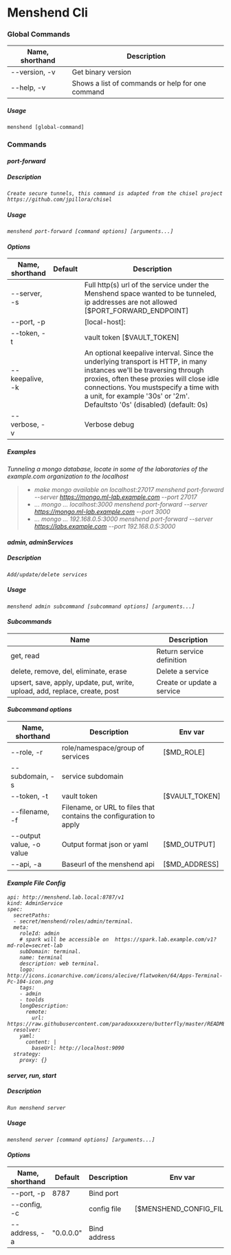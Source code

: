 Menshend Cli
========

### Global Commands
| Name, shorthand | Description |
| ------ | -----|
| --version, -v | Get binary version |
| --help, -v | Shows a list of commands or help for one command |

##### Usage
```menshend [global-command]```

### Commands

#### <i class="icon-angle-right"/>port-forward

##### Description
```Create secure tunnels, this command is adapted from the chisel project https://github.com/jpillora/chisel```

##### Usage
```menshend port-forward [command options] [arguments...]```

#### Options
| Name, shorthand | Default | Description |
| ------ | ------ | -----|
| --server, -s  |  | Full http(s) url of the service under the Menshend space wanted to be tunneled, ip addresses are not allowed [$PORT_FORWARD_ENDPOINT]|
| --port, -p | | [local-host]:<local-port> |
| --token, -t | | vault token [$VAULT_TOKEN] |
| --keepalive, -k |   | An optional keepalive interval. Since the underlying transport is HTTP, in many instances we'll be traversing through proxies, often these proxies will close idle connections. You mustspecify a time with a unit, for example '30s' or '2m'. Defaultsto '0s' (disabled) (default: 0s) |
| --verbose, -v| | Verbose debug |

##### Examples
 Tunneling a mongo database, locate in some of the laboratories of the example.com organization to the localhost
 >-  make mongo available on localhost:27017
     menshend port-forward   --server https://mongo.ml-lab.example.com  --port 27017
> -  ... mongo ... localhost:3000
     menshend port-forward  --server https://mongo.ml-lab.example.com  --port 3000
> - ... mongo ... 192.168.0.5:3000
     menshend port-forward  --server https://labs.example.com  --port 192.168.0.5:3000

#### <i class="icon-angle-right"/>admin, adminServices

##### Description
```Add/update/delete services```

##### Usage
```menshend admin subcommand [subcommand options] [arguments...]```

#### Subcommands
| Name |  Description |
| ------ | -----|
| get, read  | Return service definition |
| delete, remove, del, eliminate, erase | Delete a service |
| upsert, save, apply, update, put, write, upload, add, replace, create, post | Create or update a service |

#### Subcommand options
| Name, shorthand | Description | Env var |
| ------ | -----| ----- |
| --role, -r | role/namespace/group of services | [$MD_ROLE] |
| --subdomain, -s | service subdomain | |
| --token, -t | vault token | [$VAULT_TOKEN] |
| --filename, -f | Filename, or URL to files that contains the configuration to apply| |
| --output value, -o value| Output format json or yaml | [$MD_OUTPUT] |
|--api, -a |Baseurl of the menshend api | [$MD_ADDRESS] |

#### Example File Config
```
api: http://menshend.lab.local:8787/v1
kind: AdminService
spec:
  secretPaths:
  - secret/menshend/roles/admin/terminal.
  meta:
    roleId: admin
    # spark will be accessible on  https://spark.lab.example.com/v1?md-role=secret-lab
    subDomain: terminal.
    name: terminal
    description: web terminal.
    logo: http://icons.iconarchive.com/icons/alecive/flatwoken/64/Apps-Terminal-Pc-104-icon.png
    tags:
    - admin
    - toolds
    longDescription:
      remote:
        url: https://raw.githubusercontent.com/paradoxxxzero/butterfly/master/README.md
  resolver:
    yaml:
      content: |
        baseUrl: http://localhost:9090
  strategy:
    proxy: {}
```

#### <i class="icon-angle-right"/> server, run, start

##### Description
```Run menshend server```

##### Usage
```menshend server [command options] [arguments...]```

#### Options
| Name, shorthand | Default | Description | Env var |
| ------ | ------ | -----| -----|
| --port, -p | 8787 | Bind port| |
| --config, -c | | config file | [$MENSHEND_CONFIG_FILE] |
| --address, -a | "0.0.0.0" | Bind address  | |
